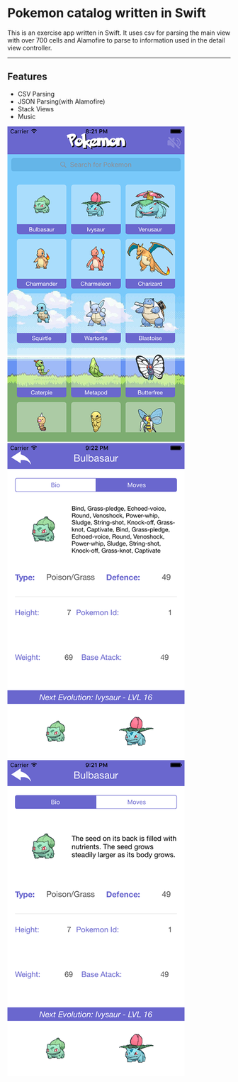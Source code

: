 Pokemon catalog written in Swift
============
This is an exercise app written in Swift. It uses csv for parsing the main view with over 700 cells and Alamofire to parse to information used in the detail view controller. 

---

## Features
- CSV Parsing
- JSON Parsing(with Alamofire)
- Stack Views
- Music


![Main Screen](https://github.com/changer6360/pokemon-catalog/blob/master/images/1.png)![Detail Screen](https://github.com/changer6360/pokemon-catalog/blob/master/images/2.png)![Detail 2 Screen](https://github.com/changer6360/pokemon-catalog/blob/master/images/3.png)
